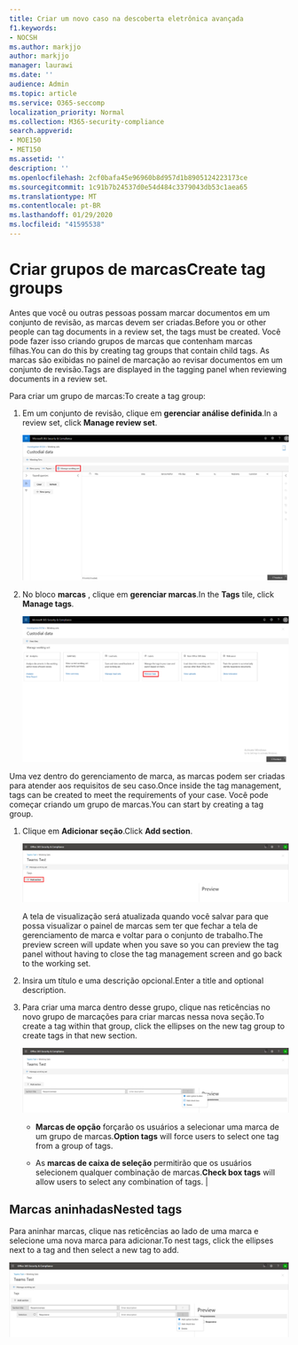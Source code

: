 ```yaml
---
title: Criar um novo caso na descoberta eletrônica avançada
f1.keywords:
- NOCSH
ms.author: markjjo
author: markjjo
manager: laurawi
ms.date: ''
audience: Admin
ms.topic: article
ms.service: O365-seccomp
localization_priority: Normal
ms.collection: M365-security-compliance
search.appverid:
- MOE150
- MET150
ms.assetid: ''
description: ''
ms.openlocfilehash: 2cf0bafa45e96960b8d957d1b8905124223173ce
ms.sourcegitcommit: 1c91b7b24537d0e54d484c3379043db53c1aea65
ms.translationtype: MT
ms.contentlocale: pt-BR
ms.lasthandoff: 01/29/2020
ms.locfileid: "41595538"
---
```

# <a name="create-tag-groups"></a><span data-ttu-id="c653f-102">Criar grupos de marcas</span><span class="sxs-lookup"><span data-stu-id="c653f-102">Create tag groups</span></span>

<span data-ttu-id="c653f-103">Antes que você ou outras pessoas possam marcar documentos em um conjunto de revisão, as marcas devem ser criadas.</span><span class="sxs-lookup"><span data-stu-id="c653f-103">Before you or other people can tag documents in a review set, the tags must be created.</span></span> <span data-ttu-id="c653f-104">Você pode fazer isso criando grupos de marcas que contenham marcas filhas.</span><span class="sxs-lookup"><span data-stu-id="c653f-104">You can do this by creating tag groups that contain child tags.</span></span> <span data-ttu-id="c653f-105">As marcas são exibidas no painel de marcação ao revisar documentos em um conjunto de revisão.</span><span class="sxs-lookup"><span data-stu-id="c653f-105">Tags are displayed in the tagging panel when reviewing documents in a review set.</span></span>

<span data-ttu-id="c653f-106">Para criar um grupo de marcas:</span><span class="sxs-lookup"><span data-stu-id="c653f-106">To create a tag group:</span></span>

1.  <span data-ttu-id="c653f-107">Em um conjunto de revisão, clique em **gerenciar análise definida**.</span><span class="sxs-lookup"><span data-stu-id="c653f-107">In a review set, click **Manage review set**.</span></span>

    ![Clique em gerenciar o conjunto de revisão](media/ED-managews.png)

2.  <span data-ttu-id="c653f-109">No bloco **marcas** , clique em **gerenciar marcas**.</span><span class="sxs-lookup"><span data-stu-id="c653f-109">In the **Tags** tile, click **Manage tags**.</span></span>

    ![Clique em gerenciar marcas no bloco marcas](media/ED-managetags.png)

<span data-ttu-id="c653f-111">Uma vez dentro do gerenciamento de marca, as marcas podem ser criadas para atender aos requisitos de seu caso.</span><span class="sxs-lookup"><span data-stu-id="c653f-111">Once inside the tag management, tags can be created to meet the requirements of your case.</span></span> <span data-ttu-id="c653f-112">Você pode começar criando um grupo de marcas.</span><span class="sxs-lookup"><span data-stu-id="c653f-112">You can start by creating a tag group.</span></span>

1.  <span data-ttu-id="c653f-113">Clique em **Adicionar seção**.</span><span class="sxs-lookup"><span data-stu-id="c653f-113">Click **Add section**.</span></span>

    ![Adicionando um grupo de marcas](media/ED-addtagsection.png)

    <span data-ttu-id="c653f-115">A tela de visualização será atualizada quando você salvar para que possa visualizar o painel de marcas sem ter que fechar a tela de gerenciamento de marca e voltar para o conjunto de trabalho.</span><span class="sxs-lookup"><span data-stu-id="c653f-115">The preview screen will update when you save so you can preview the tag panel without having to close the tag management screen and go back to the working set.</span></span>

2. <span data-ttu-id="c653f-116">Insira um título e uma descrição opcional.</span><span class="sxs-lookup"><span data-stu-id="c653f-116">Enter a title and optional description.</span></span> 

3. <span data-ttu-id="c653f-117">Para criar uma marca dentro desse grupo, clique nas reticências no novo grupo de marcações para criar marcas nessa nova seção.</span><span class="sxs-lookup"><span data-stu-id="c653f-117">To create a tag within that group, click the ellipses on the new tag group to create tags in that new section.</span></span>
    
    ![Criar marcas em um grupo de marcas](media/ED-createtag.png)

   - <span data-ttu-id="c653f-119">**Marcas de opção** forçarão os usuários a selecionar uma marca de um grupo de marcas.</span><span class="sxs-lookup"><span data-stu-id="c653f-119">**Option tags** will force users to select one tag from a group of tags.</span></span>
   
   - <span data-ttu-id="c653f-120">As **marcas de caixa de seleção** permitirão que os usuários selecionem qualquer combinação de marcas.</span><span class="sxs-lookup"><span data-stu-id="c653f-120">**Check box tags** will allow users to select any combination of tags.</span></span> |

## <a name="nested-tags"></a><span data-ttu-id="c653f-121">Marcas aninhadas</span><span class="sxs-lookup"><span data-stu-id="c653f-121">Nested tags</span></span>

<span data-ttu-id="c653f-122">Para aninhar marcas, clique nas reticências ao lado de uma marca e selecione uma nova marca para adicionar.</span><span class="sxs-lookup"><span data-stu-id="c653f-122">To nest tags, click the ellipses next to a tag and then select a new tag to add.</span></span>

![Aninhar marcas](media/ED-tagnesting.png)

